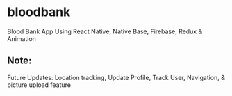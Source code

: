 # bloodbank
 Blood Bank App Using React Native, Native Base, Firebase, Redux & Animation
 
## Note:
Future Updates: 
Location tracking, Update Profile, Track User, Navigation, & picture upload feature
